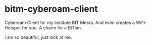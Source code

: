 # bitm-cyberoam-client
Cyberoam Client for my Institute BIT Mesra. And even creates a WiFi-Hotspot for you. A charm for a BITian.


I am so beautiful, just look at me.
